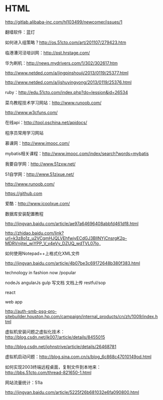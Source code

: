 # HTML
http://gitlab.alibaba-inc.com/hl103499/newcomer/issues/1

翻墙软件：蓝灯

如何进入组策略？http://os.51cto.com/art/201107/279423.htm

临港漕河泾培训网：http://pst.hrstage.com/

华为刷机：http://news.mydrivers.com/1/302/302617.htm

http://www.netded.com/a/jingpinshouji/2013/0119/25377.html

http://www.netded.com/a/jishuyingyong/2013/0119/25376.html

ruby：http://edu.51cto.com/index.php?do=lession&id=26534

菜鸟教程技术学习网站：http://www.runoob.com/

http://www.w3cfuns.com/

在线api：http://tool.oschina.net/apidocs/

程序员常用学习网站

慕课网：http://www.imooc.com/

mybatis相关课程：http://www.imooc.com/index/search?words=mybatis

我要自学网：http://www.51zxw.net/

51自学网：http://www.51zixue.net/

http://www.runoob.com/

https://github.com

爱酷：http://www.icoolxue.com/

数据库安装配置教程

http://jingyan.baidu.com/article/ae97a64696408abbfd461df8.html

http://zhidao.baidu.com/link?url=k3z8o1z_u2VCgmHJQLVEhfwiyECdGJ3BllNYjCnsrgK2p-MDRVnijtei_wiYPP_V_v4eVy_DZUQ_wdTVL07lo_

如何使用Notepad++上格式化XML文件

http://jingyan.baidu.com/article/4b07be3c69172648b380f383.html

technology in fashion now /popular

nodeJs
angularJs
gulp
写文档
文档上传
restful/sop

react

web app

http://auth-smb-psg-pro-sitebuilder.houston.hp.com/campaign/internal_products/cn/zh/1009/index.html

虚拟机安装问题之虚拟化技术：http://blog.csdn.net/jk007/article/details/8455015

http://blog.csdn.net/johnstrive/article/details/26468781

虚拟机启动问题：http://blog.sina.com.cn/s/blog_6c868c47010149od.html

 如何实现2003终端远程桌面，复制文件到本地来：http://bbs.51cto.com/thread-821650-1.html

网站流量统计：51la 

http://jingyan.baidu.com/article/5225f26b681032e6fa090800.html
